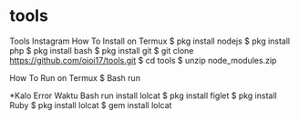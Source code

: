 # tools
Tools Instagram
How To Install on Termux 
$ pkg install nodejs 
$ pkg install php 
$ pkg install bash 
$ pkg install git 
$ git clone https://github.com/oioi17/tools.git 
$ cd tools 
$ unzip node_modules.zip  

How To Run on Termux 
$ Bash run  

*Kalo Error Waktu Bash run install lolcat 
$ pkg install figlet 
$ pkg install Ruby 
$ pkg install lolcat 
$ gem install lolcat
